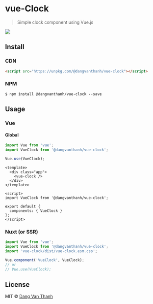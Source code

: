 # vue-Clock

> Simple clock component using Vue.js

![](screenshot.png)

## Install

### CDN

```html
<script src="https://unpkg.com/@dangvanthanh/vue-clock"></script>
```

### NPM

```shell
$ npm install @dangvanthanh/vue-clock --save
```

## Usage

### Vue

#### Global

```javascript
import Vue from 'vue';
import VueClock from '@dangvanthanh/vue-clock';

Vue.use(VueClock);
```

```vue
<template>
  <div class="app">
    <vue-clock />
  </div>
</template>

<script>
import VueClock from '@dangvanthanh/vue-clock';

export default {
  components: { VueClock }
};
</script>
```

### Nuxt (or SSR)

```javascript
import Vue from 'vue';
import VueClock from '@dangvanthanh/vue-clock';
import 'vue-clock/dist/vue-clock.esm.css';

Vue.component('VueClock', VueClock);
// or
// Vue.use(VueClock);
```

## License

MIT © [Dang Van Thanh](https://dangthanh.org)
